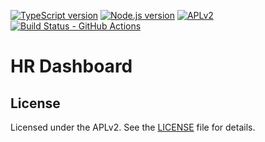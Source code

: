 [![TypeScript version][ts-badge]][typescript-4-2]
[![Node.js version][nodejs-badge]][nodejs]
[![APLv2][license-badge]][license]
[![Build Status - GitHub Actions][gha-badge]][gha-ci]

# HR Dashboard

## License

Licensed under the APLv2. See the [LICENSE](https://github.com/jsynowiec/node-typescript-boilerplate/blob/main/LICENSE) file for details.

[ts-badge]: https://img.shields.io/badge/TypeScript-4.2-blue.svg
[nodejs-badge]: https://img.shields.io/badge/Node.js->=%2014.16-blue.svg
[nodejs]: https://nodejs.org/dist/latest-v14.x/docs/api/
[gha-badge]: https://img.shields.io/endpoint.svg?url=https%3A%2F%2Factions-badge.atrox.dev%2FAlexCollin%2Fhr-dashboard%2Fbadge&style=flat
[gha-ci]: https://github.com/AlexCollin/hr-dashboard/actions
[typescript]: https://www.typescriptlang.org/
[typescript-4-2]: https://www.typescriptlang.org/docs/handbook/release-notes/typescript-4-2.html
[license-badge]: https://img.shields.io/badge/license-APLv2-blue.svg
[license]: https://github.com/AlexCollin/hr-dashboard/LICENSE
[gh-actions]: https://github.com/features/actions
